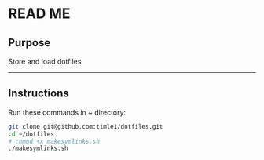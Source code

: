 # READ ME

## Purpose

Store and load dotfiles

---

## Instructions

Run these commands in ~ directory:

```bash
git clone git@github.com:timle1/dotfiles.git
cd ~/dotfiles
# chmod +x makesymlinks.sh
./makesymlinks.sh
```
